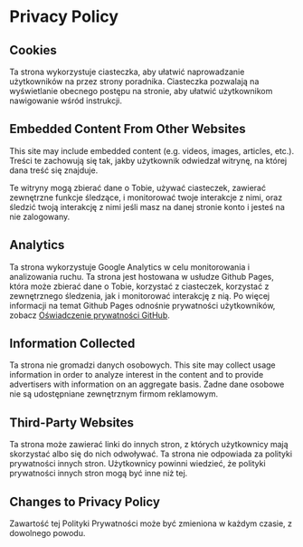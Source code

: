 # Privacy Policy

## Cookies

Ta strona wykorzystuje ciasteczka, aby ułatwić naprowadzanie użytkowników na przez strony poradnika. Ciasteczka pozwalają na wyświetlanie obecnego postępu na stronie, aby ułatwić użytkownikom nawigowanie wśród instrukcji.

## Embedded Content From Other Websites

This site may include embedded content (e.g. videos, images, articles, etc.). Treści te zachowują się tak, jakby użytkownik odwiedzał witrynę, na której dana treść się znajduje.

Te witryny mogą zbierać dane o Tobie, używać ciasteczek, zawierać zewnętrzne funkcje śledzące, i monitorować twoje interakcje z nimi, oraz śledzić twoją interakcję z nimi jeśli masz na danej stronie konto i jesteś na nie zalogowany.

## Analytics

Ta strona wykorzystuje Google Analytics w celu monitorowania i analizowania ruchu. Ta strona jest hostowana w usłudze Github Pages, która może zbierać dane o Tobie, korzystać z ciasteczek, korzystać z zewnętrznego śledzenia, jak i monitorować interakcję z nią. Po więcej informacji na temat Github Pages odnośnie prywatności użytkowników, zobacz [Oświadczenie prywatności GitHub](https://help.github.com/en/articles/github-privacy-statement).

## Information Collected

Ta strona nie gromadzi danych osobowych. This site may collect usage information in order to analyze interest in the content and to provide advertisers with information on an aggregate basis. Żadne dane osobowe nie są udostępniane zewnętrznym firmom reklamowym.

## Third-Party Websites

Ta strona może zawierać linki do innych stron, z których użytkownicy mają skorzystać albo się do nich odwoływać. Ta strona nie odpowiada za polityki prywatności innych stron. Użytkownicy powinni wiedzieć, że polityki prywatności innych stron mogą być inne niż tej.

## Changes to Privacy Policy

Zawartość tej Polityki Prywatności może być zmieniona w każdym czasie, z dowolnego powodu.
